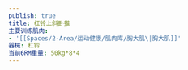 ```yaml
---
publish: true
title: 杠铃上斜卧推
主要训练肌肉:
- '[[Spaces/2-Area/运动健康/肌肉库/胸大肌\|胸大肌]]'
器械: 杠铃
当前6RM重量: 50kg*8*4
---
```

